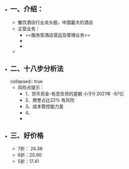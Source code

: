 - ## 一、介绍：
	- 餐饮酒店行业龙头股，中国最大的酒店
	- 主营业务：
		- ==服务型酒店营运及管理业务==
		-
		-
	-
- ## 二、十八步分析法
  collapsed:: true
	- 风险点提示：
		- 1、货币资金-有息负债的差额     小于0  2021年 -87亿
		- 2、商誉占比22% 有风险
		- 3、成本管控能力差
		- 4、
		-
- ## 三、好价格
	- 7折： 24.38
	- 6折：20.90
	- 5折：17.41